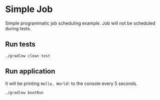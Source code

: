 # Simple Job

Simple programmatic job scheduling example. Job will not be scheduled during tests.

## Run tests

```shell script
./gradlew clean test
```

## Run application

It will be printing `Hello, World!` to the console every 5 seconds.

```shell script
./gradlew bootRun
```
